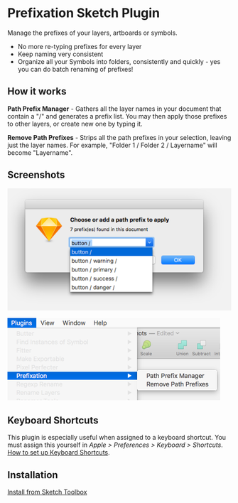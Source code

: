 # Prefixation Sketch Plugin

Manage the prefixes of your layers, artboards or symbols.

- No more re-typing prefixes for every layer
- Keep naming very consistent
- Organize all your Symbols into folders, consistently and quickly - yes you can do batch renaming of prefixes!


## How it works

**Path Prefix Manager** - Gathers all the layer names in your document that contain a "/" and generates a prefix list. You may then apply those prefixes to other layers, or create new one by typing it.

**Remove Path Prefixes** - Strips all the path prefixes in your selection, leaving just the layer names.
For example, "Folder 1 / Folder 2 / Layername" will become "Layername".


## Screenshots

![Example](screenshots/prefixManager.png?raw=true "Example")

![Example](screenshots/menu.png?raw=true "Example")


## Keyboard Shortcuts

This plugin is especially useful when assigned to a keyboard shortcut. You must assign this yourself in _Apple > Preferences > Keyboard > Shortcuts_. [How to set up Keyboard Shortcuts](http://www.sketchtips.info/articles/custom-shortcuts).


## Installation

[Install from Sketch Toolbox](http://sketchtoolbox.com/)
